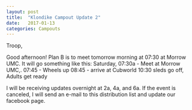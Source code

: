 ```yaml
---
layout: post
title:  "Klondike Campout Update 2"
date:   2017-01-13
categories: Campouts
---
```


Troop,

Good afternoon!  Plan B  is to meet tomorrow morning at 07:30 at Morrow UMC.
It will go something like this:
Saturday, 07:30a - Meet at Morrow UMC,.
07:45 - Wheels up
08:45 - arrive at Cubworld
10:30 sleds go off, Adults get ready

I will be receiving updates overnight at 2a, 4a, and 6a.  If the event is canceled,
I will send an e-mail to this distribution list and update our facebook page.
